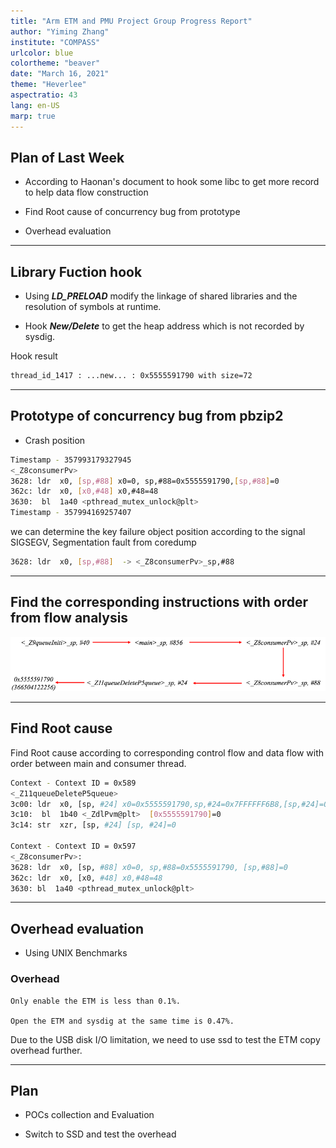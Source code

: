 ```yaml
---
title: "Arm ETM and PMU Project Group Progress Report"
author: "Yiming Zhang"
institute: "COMPASS"
urlcolor: blue
colortheme: "beaver"
date: "March 16, 2021"
theme: "Heverlee"
aspectratio: 43 
lang: en-US
marp: true
---
```


## Plan of Last Week

- According to Haonan's document to hook some libc to get more record to help data flow construction

- Find Root cause of concurrency bug from prototype

- Overhead evaluation

---


## Library Fuction hook

- Using ***LD_PRELOAD*** modify the linkage of shared libraries and the resolution of symbols at runtime.

- Hook ***New/Delete*** to get the heap address which is not recorded by sysdig.

Hook result

```bash    
thread_id_1417 : ...new... : 0x5555591790 with size=72  
```


---

## Prototype of concurrency bug from pbzip2

- Crash position

```bash 
Timestamp - 357993179327945
<_Z8consumerPv>
3628: ldr  x0, [sp,#88] x0=0, sp,#88=0x5555591790,[sp,#88]=0  
362c: ldr  x0, [x0,#48] x0,#48=48  
3630:  bl  1a40 <pthread_mutex_unlock@plt>  
Timestamp - 357994169257407 
```

we can determine the key failure object position according to the signal SIGSEGV, Segmentation fault from coredump 

```bash 
3628: ldr  x0, [sp,#88]  -> <_Z8consumerPv>_sp,#88 
```

---

## Find the corresponding instructions with order from flow analysis

![Target Flow graph from Inclusion-based Points-to Analysis](flow_graph.png)

---

## Find Root cause

Find Root cause  according to corresponding control flow and data flow with order between main and consumer thread.

```bash
Context - Context ID = 0x589
<_Z11queueDeleteP5queue>
3c00: ldr  x0, [sp, #24] x0=0x5555591790,sp,#24=0x7FFFFFF6B8,[sp,#24]=0x5555591790  
3c10:  bl  1b40 <_ZdlPvm@plt>  [0x5555591790]=0  
3c14: str  xzr, [sp, #24] [sp, #24]=0  

Context - Context ID = 0x597
<_Z8consumerPv>:
3628: ldr  x0, [sp, #88] x0=0, sp,#88=0x5555591790, [sp,#88]=0  
362c: ldr  x0, [x0, #48] x0,#48=48  
3630: bl  1a40 <pthread_mutex_unlock@plt>  
```

---

## Overhead evaluation

- Using UNIX Benchmarks

### Overhead 

    Only enable the ETM is less than 0.1%.
    
    Open the ETM and sysdig at the same time is 0.47%.

Due to the USB disk I/O limitation, we need to use ssd to test the ETM copy overhead further.

---

## Plan

- POCs collection and Evaluation

- Switch to SSD and test the overhead
